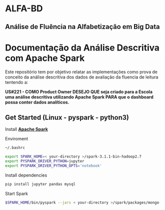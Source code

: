 
# ALFA-BD
## Análise de Fluência na Alfabetização em Big Data

# Documentação da Análise Descritiva com Apache Spark

Este repositório tem por objetivo relatar as implementações como prova de conceito da análise descritiva dos dados de avaliação da fluencia de leitura tentendo a:

 **US#221 - COMO Product Owner DESEJO QUE seja criado para a Escola uma análise descritiva utilizando Apache Spark PARA que o dashboard possa conter dados analíticos.**

## Get Started (Linux - pyspark - python3)

Install [**Apache Spark**](http://spark.apache.org/downloads.html)

 Enviroment
```sh
~/.bashrc

export SPARK_HOME=< your-directory >/spark-3.1.1-bin-hadoop2.7
export PYSPARK_DRIVER_PYTHON=jupyter
export PYSPARK_DRIVER_PYTHON_OPTS='notebook'
```

Install dependencies
```sh
pip install jupyter pandas mysql
```

Start Spark
```sh
$SPARK_HOME/bin/pyspark --jars < your-directory >/spark/packages/mongo-spark-connector_2.12-3.0.1.jar,< your-directory >/spark/packages/bson-4.2.3.jar,< your-directory >/spark/packages/mongodb-driver-core-4.2.3.jar,< your-directory >/spark/packages/mongodb-driver-sync-4.2.3.jar
```
